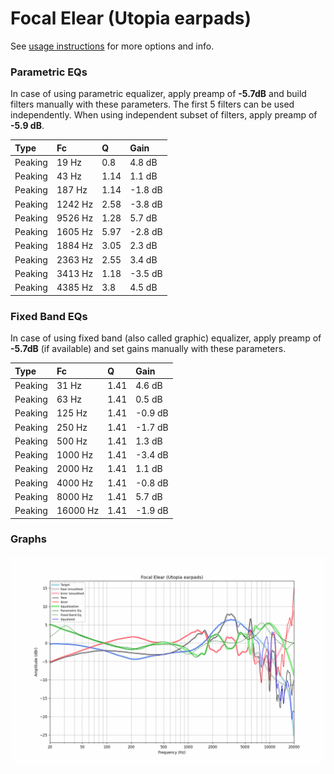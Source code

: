 # Focal Elear (Utopia earpads)
See [usage instructions](https://github.com/jaakkopasanen/AutoEq#usage) for more options and info.

### Parametric EQs
In case of using parametric equalizer, apply preamp of **-5.7dB** and build filters manually
with these parameters. The first 5 filters can be used independently.
When using independent subset of filters, apply preamp of **-5.9 dB**.

| Type    | Fc      |    Q | Gain    |
|:--------|:--------|:-----|:--------|
| Peaking | 19 Hz   | 0.8  | 4.8 dB  |
| Peaking | 43 Hz   | 1.14 | 1.1 dB  |
| Peaking | 187 Hz  | 1.14 | -1.8 dB |
| Peaking | 1242 Hz | 2.58 | -3.8 dB |
| Peaking | 9526 Hz | 1.28 | 5.7 dB  |
| Peaking | 1605 Hz | 5.97 | -2.8 dB |
| Peaking | 1884 Hz | 3.05 | 2.3 dB  |
| Peaking | 2363 Hz | 2.55 | 3.4 dB  |
| Peaking | 3413 Hz | 1.18 | -3.5 dB |
| Peaking | 4385 Hz | 3.8  | 4.5 dB  |

### Fixed Band EQs
In case of using fixed band (also called graphic) equalizer, apply preamp of **-5.7dB**
(if available) and set gains manually with these parameters.

| Type    | Fc       |    Q | Gain    |
|:--------|:---------|:-----|:--------|
| Peaking | 31 Hz    | 1.41 | 4.6 dB  |
| Peaking | 63 Hz    | 1.41 | 0.5 dB  |
| Peaking | 125 Hz   | 1.41 | -0.9 dB |
| Peaking | 250 Hz   | 1.41 | -1.7 dB |
| Peaking | 500 Hz   | 1.41 | 1.3 dB  |
| Peaking | 1000 Hz  | 1.41 | -3.4 dB |
| Peaking | 2000 Hz  | 1.41 | 1.1 dB  |
| Peaking | 4000 Hz  | 1.41 | -0.8 dB |
| Peaking | 8000 Hz  | 1.41 | 5.7 dB  |
| Peaking | 16000 Hz | 1.41 | -1.9 dB |

### Graphs
![](./Focal%20Elear%20(Utopia%20earpads).png)